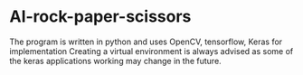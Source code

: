 # AI-rock-paper-scissors
The program is written in python and uses OpenCV, tensorflow, Keras for implementation
Creating a virtual environment is always advised as some of the keras applications working may change in the future.

